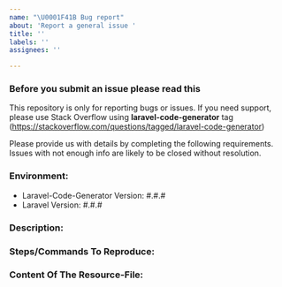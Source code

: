```yaml
---
name: "\U0001F41B Bug report"
about: 'Report a general issue '
title: ''
labels: ''
assignees: ''

---
```


### Before you submit an issue please read this

This repository is only for reporting bugs or issues. If you need support, please use Stack Overflow using **laravel-code-generator** tag (https://stackoverflow.com/questions/tagged/laravel-code-generator)

Please provide us with details by completing the following requirements. Issues with not enough info are likely to be closed without resolution.


### Environment:

- Laravel-Code-Generator Version: #.#.#
- Laravel Version: #.#.#


### Description:


### Steps/Commands To Reproduce:


### Content Of The Resource-File:
